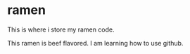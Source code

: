 # ramen
This is where i store my ramen code.

This ramen is beef flavored. I am learning how to use github.
